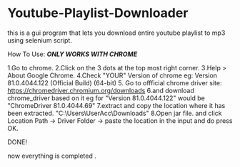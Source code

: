# Youtube-Playlist-Downloader
this is a gui program that lets you download entire youtube playlist to mp3 using selenium script.

How To Use:
***ONLY WORKS WITH CHROME***

1.Go to chrome.
2.Click on the 3 dots at the top most right corner.
3.Help > About Google Chrome.
4.Check "YOUR" Version of chrome eg:
Version 81.0.4044.122 (Official Build) (64-bit)
5. Go to offficial chrome driver site:
https://chromedriver.chromium.org/downloads
6.and download chrome_driver based on it 
eg for "Version 81.0.4044.122" would be "ChromeDriver 81.0.4044.69"
7.extract and copy the location where it has been extracted.
"C:\Users\UserAcc\Downloads"
8.Open jar file. and click Location Path -> Driver Folder -> paste the location in the input and do press OK.

DONE!

now everything is completed .
